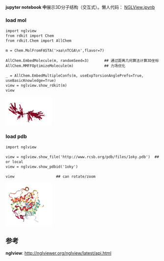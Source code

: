 <style>
img{
    width: 30%;
}
</style>

**jupyter notebook 中**展示3D分子结构（交互式）。懒人代码： [NGLView.ipynb](NGLView/NGLView.ipynb)  



### load mol
```
import nglview
from rdkit import Chem
from rdkit.Chem import AllChem

m = Chem.MolFromFASTA('>aa\nTCGA\n',flavor=7)

AllChem.EmbedMolecule(m, randomSeed=3)       ## 通过距离几何算法计算3D坐标
AllChem.MMFFOptimizeMolecule(m)              ## 力场优化

_ = AllChem.EmbedMultipleConfs(m, useExpTorsionAnglePrefs=True, useBasicKnowledge=True)
view = nglview.show_rdkit(m)
view
```
![TCGA](NGLView/img/1.png)

### load pdb
```
import nglview

view = nglview.show_file('http://www.rcsb.org/pdb/files/1oky.pdb')  ## or local
view = nglview.show_pdbid('1oky')

view                   ## can rotate/zoom
```
![PDB](NGLView/img/2.png)



## 参考
**nglview**: http://nglviewer.org/nglview/latest/api.html

